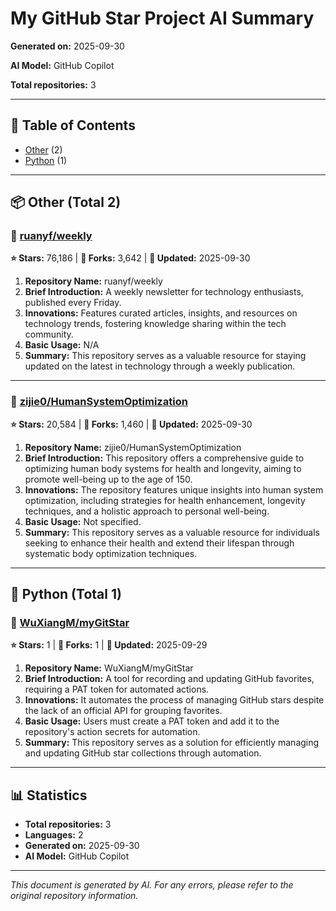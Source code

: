 # My GitHub Star Project AI Summary

**Generated on:** 2025-09-30

**AI Model:** GitHub Copilot

**Total repositories:** 3

---

## 📖 Table of Contents

- [Other](#other) (2)
- [Python](#python) (1)

---

## 📦 Other (Total 2)

### 📌 [ruanyf/weekly](https://github.com/ruanyf/weekly)

**⭐ Stars:** 76,186 | **🍴 Forks:** 3,642 | **📅 Updated:** 2025-09-30



























1. **Repository Name:** ruanyf/weekly  
2. **Brief Introduction:** A weekly newsletter for technology enthusiasts, published every Friday.  
3. **Innovations:** Features curated articles, insights, and resources on technology trends, fostering knowledge sharing within the tech community.  
4. **Basic Usage:** N/A  
5. **Summary:** This repository serves as a valuable resource for staying updated on the latest in technology through a weekly publication.

---

### 📌 [zijie0/HumanSystemOptimization](https://github.com/zijie0/HumanSystemOptimization)

**⭐ Stars:** 20,584 | **🍴 Forks:** 1,460 | **📅 Updated:** 2025-09-30





























1. **Repository Name:** zijie0/HumanSystemOptimization  
2. **Brief Introduction:** This repository offers a comprehensive guide to optimizing human body systems for health and longevity, aiming to promote well-being up to the age of 150.  
3. **Innovations:** The repository features unique insights into human system optimization, including strategies for health enhancement, longevity techniques, and a holistic approach to personal well-being.  
4. **Basic Usage:** Not specified.  
5. **Summary:** This repository serves as a valuable resource for individuals seeking to enhance their health and extend their lifespan through systematic body optimization techniques.

---

## 🐍 Python (Total 1)

### 📌 [WuXiangM/myGitStar](https://github.com/WuXiangM/myGitStar)

**⭐ Stars:** 1 | **🍴 Forks:** 1 | **📅 Updated:** 2025-09-29






























1. **Repository Name:** WuXiangM/myGitStar  
2. **Brief Introduction:** A tool for recording and updating GitHub favorites, requiring a PAT token for automated actions.  
3. **Innovations:** It automates the process of managing GitHub stars despite the lack of an official API for grouping favorites.  
4. **Basic Usage:** Users must create a PAT token and add it to the repository's action secrets for automation.  
5. **Summary:** This repository serves as a solution for efficiently managing and updating GitHub star collections through automation.

---


## 📊 Statistics

- **Total repositories:** 3
- **Languages:** 2
- **Generated on:** 2025-09-30
- **AI Model:** GitHub Copilot

---

*This document is generated by AI. For any errors, please refer to the original repository information.*
